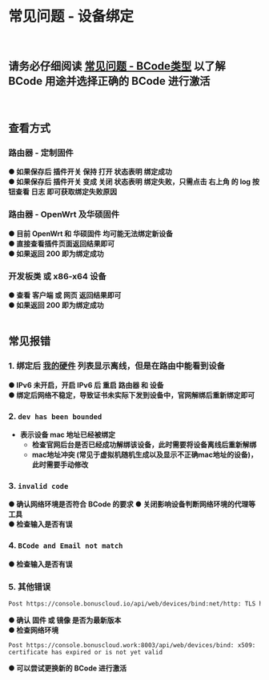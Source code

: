 # 常见问题 - 设备绑定
<br>

## 请务必仔细阅读 [常见问题 - BCode类型](faq-bcode.md) 以了解 BCode 用途并选择正确的 BCode 进行激活
<br>

## 查看方式
### 路由器 - 定制固件
**● 如果保存后 插件开关 保持 打开 状态表明 绑定成功  
● 如果保存后 插件开关 变成 关闭 状态表明 绑定失败，只需点击 右上角 的 log 按钮查看 日志 即可获取绑定失败原因**  

### 路由器 - OpenWrt 及华硕固件
**● 目前 OpenWrt 和 华硕固件 均可能无法绑定新设备  
● 直接查看插件页面返回结果即可  
● 如果返回 200 即为绑定成功**  

### 开发板类 或 x86-x64 设备
**● 查看 客户端 或 网页 返回结果即可  
● 如果返回 200 即为绑定成功**  
<br>

## 常见报错
### 1. 绑定后 [我的硬件](https://console.bonuscloud.work/hardList) 列表显示离线，但是在路由中能看到设备
**● IPv6 未开启，开启 IPv6 后 重启 路由器 和 设备   
● 绑定后网络不稳定，导致证书未实际下发到设备中，官网解绑后重新绑定即可**  

### 2. `dev has been bounded`
- **表示设备 mac 地址已经被绑定**  
  - **检查官网后台是否已经成功解绑该设备，此时需要将设备离线后重新解绑**   
  - **mac地址冲突 (常见于虚拟机随机生成以及显示不正确mac地址的设备)，此时需要手动修改**  

### 3. `invalid code`
**● 确认网络环境是否符合 BCode 的要求
● 关闭影响设备判断网络环境的代理等工具  
● 检查输入是否有误**  

### 4. `BCode and Email not match`
**● 检查输入是否有误**  

### 5. 其他错误
```bash
Post https://console.bonuscloud.io/api/web/devices/bind:net/http: TLS handshake timeout
```
**● 确认 固件 或 镜像 是否为最新版本  
● 检查网络环境**

```
Post https://console.bonuscloud.work:8003/api/web/devices/bind: x509: certificate has expired or is not yet valid
```
**● 可以尝试更换新的 BCode 进行激活**  
